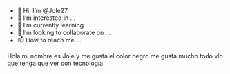 - 👋 Hi, I’m @Jole27
- 👀 I’m interested in ...
- 🌱 I’m currently learning ...
- 💞️ I’m looking to collaborate on ...
- 📫 How to reach me ...

<!---
Jole27/Jole27 is a ✨ special ✨ repository because its `README.md` (this file) appears on your GitHub profile.
You can click the Preview link to take a look at your changes.
---> Hola mi nombre es Jole y me gusta el color negro me gusta mucho todo vlo que tenga que ver con tecnología 
